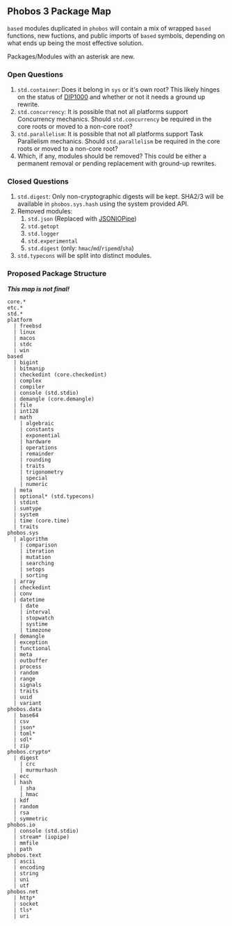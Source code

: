 ## Phobos 3 Package Map

`based` modules duplicated in `phobos` will contain a mix of wrapped `based` functions, new fuctions, and public imports of `based` symbols, depending on what ends up being the most effective solution.

Packages/Modules with an asterisk are new.

### Open Questions

1. `std.container`: Does it belong in `sys` or it's own root? This likely hinges on the status of [DIP1000](https://github.com/dlang/DIPs/blob/master/DIPs/other/DIP1000.md) and whether or not it needs a ground up rewrite.
2. `std.concurrency`: It is possible that not all platforms support Concurrency mechanics. Should `std.concurrency` be required in the core roots or moved to a non-core root?
3. `std.parallelism`: It is possible that not all platforms support Task Parallelism mechanics. Should `std.parallelism` be required in the core roots or moved to a non-core root?
4.  Which, if any, modules should be removed? This could be either a permanent removal or pending replacement with ground-up rewrites.

### Closed Questions
1. `std.digest`: Only non-cryptographic digests will be kept. SHA2/3 will be available in `phobos.sys.hash` using the system provided API.
2. Removed modules:
    1. `std.json` (Replaced with [JSONIOPipe](https://github.com/schveiguy/jsoniopipe))
    2. `std.getopt`
    3. `std.logger`
    4. `std.experimental`
    5. `std.digest` (only: `hmac`/`md`/`ripemd`/`sha`)
3. `std.typecons` will be split into distinct modules.

### Proposed Package Structure

***This map is not final!***

```
core.*
etc.*
std.*
platform
  | freebsd
  | linux
  | macos
  | stdc
  | win
based
  | bigint
  | bitmanip
  | checkedint (core.checkedint)
  | complex
  | compiler
  | console (std.stdio)
  | demangle (core.demangle)
  | file
  | int128
  | math
    | algebraic
    | constants
    | exponential
    | hardware
    | operations
    | remainder
    | rounding
    | traits
    | trigonometry
    | special
    | numeric
  | meta
  | optional* (std.typecons)
  | stdint
  | sumtype
  | system
  | time (core.time)
  | traits
phobos.sys
  | algorithm
    | comparison
    | iteration
    | mutation
    | searching
    | setops
    | sorting
  | array
  | checkedint
  | conv
  | datetime
    | date
    | interval
    | stopwatch
    | systime
    | timezone
  | demangle
  | exception
  | functional
  | meta
  | outbuffer
  | process
  | random
  | range
  | signals
  | traits
  | uuid
  | variant
phobos.data
  | base64
  | csv
  | json*
  | toml*
  | sdl*
  | zip
phobos.crypto*
  | digest
    | crc
    | murmurhash
  | ecc
  | hash
    | sha
    | hmac
  | kdf
  | random
  | rsa
  | symmetric
phobos.io
  | console (std.stdio)
  | stream* (iopipe)
  | mmfile
  | path
phobos.text
  | ascii
  | encoding
  | string
  | uni
  | utf
phobos.net
  | http*
  | socket
  | tls*
  | uri
```